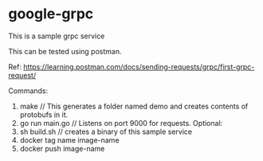 # google-grpc
This is a sample grpc service

This can be tested using postman. 

Ref: https://learning.postman.com/docs/sending-requests/grpc/first-grpc-request/

Commands:
1. make // This generates a folder named demo and creates contents of protobufs in it.
2. go run main.go // Listens on port 9000 for requests.
Optional:
3. sh build.sh // creates a binary of this sample service
4. docker tag name image-name
5. docker push image-name
